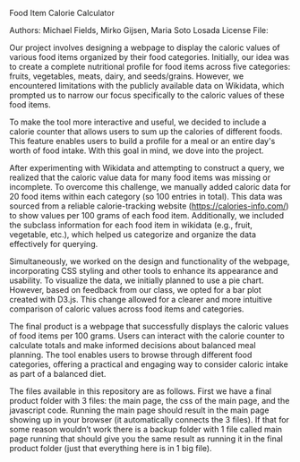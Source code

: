  Food Item Calorie Calculator

Authors: Michael Fields, Mirko Gijsen, Maria Soto Losada
License File: 

Our project involves designing a webpage to display the caloric values of various food items organized by their food categories. Initially, our idea was to create a complete nutritional profile for food items across five categories: fruits, vegetables, meats, dairy, and seeds/grains. However, we encountered limitations with the publicly available data on Wikidata, which prompted us to narrow our focus specifically to the caloric values of these food items.

To make the tool more interactive and useful, we decided to include a calorie counter that allows users to sum up the calories of different foods. This feature enables users to build a profile for a meal or an entire day's worth of food intake. With this goal in mind, we dove into the project.

After experimenting with Wikidata and attempting to construct a query, we realized that the caloric value data for many food items was missing or incomplete. To overcome this challenge, we manually added caloric data for 20 food items within each category (so 100 entries in total). This data was sourced from a reliable calorie-tracking website (https://calories-info.com/) to show values per 100 grams of each food item. Additionally, we included the subclass information for each food item in wikidata (e.g., fruit, vegetable, etc.), which helped us categorize and organize the data effectively for querying.

Simultaneously, we worked on the design and functionality of the webpage, incorporating CSS styling and other tools to enhance its appearance and usability. To visualize the data, we initially planned to use a pie chart. However, based on feedback from our class, we opted for a bar plot created with D3.js. This change allowed for a clearer and more intuitive comparison of caloric values across food items and categories.

The final product is a webpage that successfully displays the caloric values of food items per 100 grams. Users can interact with the calorie counter to calculate totals and make informed decisions about balanced meal planning. The tool enables users to browse through different food categories, offering a practical and engaging way to consider caloric intake as part of a balanced diet.

The files available in this repository are as follows. First we have a final product folder with 3 files: the main page, the css of the main page, and the javascript code. Running the main page should result in the main page showing up in your browser (it automatically connects the 3 files). If that for some reason wouldn’t work there is a backup folder with 1 file called main page running that should give you the same result as running it in the final product folder (just that everything here is in 1 big file). 

